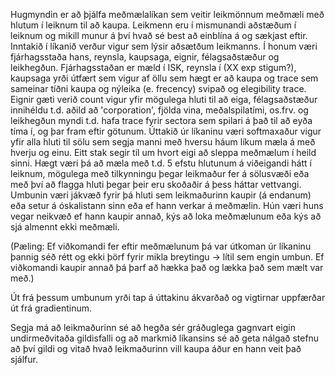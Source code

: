 Hugmyndin er að þjálfa meðmælalíkan sem veitir leikmönnum meðmæli með hlutum í leiknum til að kaupa. Leikmenn eru í mismunandi aðstæðum í leiknum og mikill munur á því hvað sé best að einblína á og sækjast eftir. Inntakið í líkanið verður vigur sem lýsir aðsætðum leikmanns. Í honum væri fjárhagsstaða hans, reynsla, kaupsaga, eignir, félagsaðstæður og leikhegðun. Fjárhagsstaðan er mæld í ISK, reynsla í (XX exp stigum?), kaupsaga yrði útfært sem vigur af öllu sem hægt er að kaupa og trace sem sameinar tíðni kaupa og nýleika (e. frecency) svipað og elegibility trace. Eignir gæti verið count vigur yfir mögulega hluti til að eiga, félagsaðstæður innihéldu t.d. aðild að 'corporation', fjölda vina, meðalspilatími, os.frv. og leikhegðun myndi t.d. hafa trace fyrir sectora sem spilari á það til að eyða tíma í, og þar fram eftir götunum. Úttakið úr líkaninu væri softmaxaður vigur yfir alla hluti til sölu sem segja manni með hversu háum líkum mæla á með hverju og einu. Eitt stak segir til um hvort eigi að sleppa meðmælum í heild sinni. Hægt væri þá að mæla með t.d. 5 efstu hlutunum á viðeigandi hátt í leiknum, mögulega með tilkynningu þegar leikmaður fer á sölusvæði eða með því að flagga hluti þegar þeir eru skoðaðir á þess háttar vettvangi. Umbunin væri jákvæð fyrir þá hluti sem leikmaðurinn kaupir (á endanum) eða setur á óskalistann sinn eða ef hann verkar á meðmælin. Hún væri huns vegar neikvæð ef hann kaupir annað, kýs að loka meðmælunum eða kýs að sjá almennt ekki meðmæli. 

(Pæling: Ef viðkomandi fer eftir meðmælunum þá var útkoman úr líkaninu þannig séð rétt og ekki þörf fyrir mikla breytingu -> lítil sem engin umbun. Ef viðkomandi kaupir annað þá þarf að hækka það og lækka það sem mælt var með.)

Út frá þessum umbunum yrði tap á úttakinu ákvarðað og vigtirnar uppfærðar út frá gradientinum. 

Segja má að leikmaðurinn sé að hegða sér gráðuglega gagnvart eigin undirmeðvitaða gildisfalli og að markmið líkansins sé að geta nálgað stefnu að því gildi og vitað hvað leikmaðurinn vill kaupa áður en hann veit það sjálfur.
